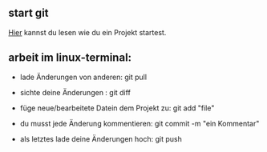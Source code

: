 ## start git

[Hier](https://guides.github.com/activities/hello-world/) kannst du
lesen wie du ein Projekt startest.

## arbeit im linux-terminal:


* lade Änderungen von anderen: git pull

* sichte deine Änderungen : git diff

* füge neue/bearbeitete Datein dem Projekt zu: git add "file"

* du musst jede Änderung kommentieren: git commit -m "ein Kommentar"

* als letztes lade deine Änderungen hoch: git push
